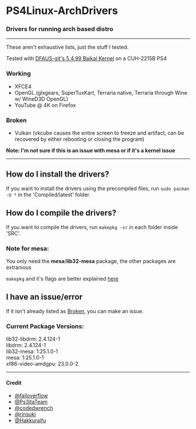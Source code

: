 # PS4Linux-ArchDrivers
### Drivers for running arch based distro
___
These aren't exhaustive lists, just the stuff I tested.

Tested with [DFAUS-git's 5.4.99 Baikal Kernel](https://github.com/DFAUS-git/ps4-linux-kernel-5.4.99-baikal) on a CUH-2215B PS4
### Working
* XFCE4
* OpenGL (glxgears, SuperTuxKart, Terraria native, Terraria through Wine w/ WineD3D OpenGL)
* YouTube @ 4K on Firefox
### Broken
* Vulkan (vkcube causes the entire screen to freeze and artifact, can be recovered by either rebooting or closing the program)

**Note: I'm not sure if this is an issue with mesa or if it's a kernel issue**

------------

## How do I install the drivers?
If you want to install the drivers using the precompiled files, run ```sudo pacman -U *``` in the 'Compiled/latest' folder.

## How do I compile the drivers?
If you want to compile the drivers, run ```makepkg -sr``` in each folder inside 'SRC'.

### Note for mesa:
You only need the **mesa**/**lib32-mesa** package, the other packages are extranious

`makepkg` and it's flags are better explained [here](https://archlinux.org/pacman/makepkg.8.html)
## I have an issue/error

If it isn't already listed as [Broken](#broken), you can make an issue.

### Current Package Versions:
lib32-libdrm: 2.4.124-1<br>
libdrm: 2.4.124-1<br>
lib32-mesa: 1:25.1.0-1<br>
mesa: 1:25.1.0-1<br>
xf86-video-amdgpu: 23.0.0-2<br>

-----------

#### Credit
- [@failoverflow](https://github.com/fail0verflow)
- [@Ps3itaTeam](https://github.com/Ps3itaTeam)
- [@codedwrench](https://github.com/codedwrench)
- [@rinsuki](https://github.com/rinsuki)
- [@Hakkuraifu](https://github.com/Hakkuraifu)
